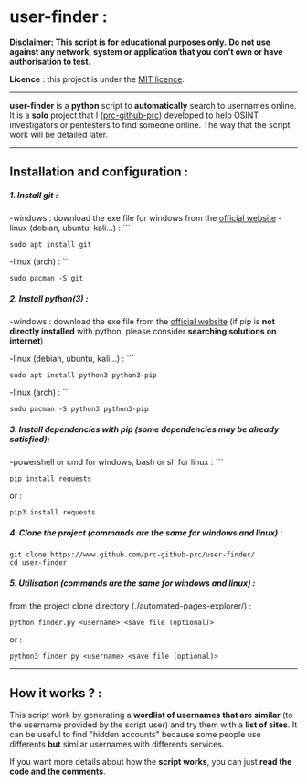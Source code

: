 # user-finder :

**Disclaimer: This script is for educational purposes only.**
**Do not use against any network, system or application that you don't own or have authorisation to test.**

**Licence** : this project is under the [MIT licence](https://mit-license.org/).
************************************

**user-finder** is a **python** script to **automatically** search to usernames online.
It is a **solo** project that I ([prc-github-prc](https://github.com/prc-github-prc)) developed to help OSINT investigators or pentesters to find someone online. The way that the script work will be detailed later.

**********
## Installation and configuration :

##### 1. Install git :
-windows : download the exe file for windows from the [official website](https://git-scm.com/download/win)
-linux (debian, ubuntu, kali...) : ```
```
sudo apt install git
```
-linux (arch) : ```
```
sudo pacman -S git
```

##### 2. Install python(3) :
-windows : download the exe file from the [official website](https://www.python.org/downloads/) (if pip is **not directly installed** with python, please consider **searching solutions on internet**)

-linux (debian, ubuntu, kali...) : ```
```
sudo apt install python3 python3-pip
```
-linux (arch) : ```
```
sudo pacman -S python3 python3-pip
```

##### 3. Install dependencies with pip (some dependencies may be already satisfied):

-powershell or cmd for windows, bash or sh for linux : ```
```
pip install requests
```
or :
```
pip3 install requests
```

##### 4. Clone the project (commands are the same for windows and linux) :
```
git clone https://www.github.com/prc-github-prc/user-finder/
cd user-finder
```

##### 5. Utilisation (commands are the same for windows and linux) : 
from the project clone directory (./automated-pages-explorer/) :
```
python finder.py <username> <save file (optional)>
```
or :
```
python3 finder.py <username> <save file (optional)>
```

***************
## How it works ? :

This script work by generating a **wordlist of usernames that are similar** (to the username provided by the script user) and try them with a **list of sites**. It can be useful to find "hidden accounts" because some people
use differents **but** similar usernames with differents services.

If you want more details about how the **script works**, you can just **read the code and the comments**.
